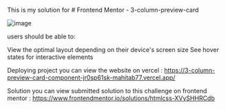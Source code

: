 This is my solution for # Frontend Mentor - 3-column-preview-card

![image](https://github.com/mahitab77/3-column-preview-card-component/assets/56124273/2d1543c7-ce42-4359-804f-7ac5fd010765)

users should be able to:

View the optimal layout depending on their device's screen size
See hover states for interactive elements


Deploying project
you can view the website on vercel : https://3-column-preview-card-component-jr0sp61sk-mahitab77.vercel.app/

Solution
you can view submitted solution to this challenge on frontend mentor : https://www.frontendmentor.io/solutions/htmlcss-XVySHHRCdb
